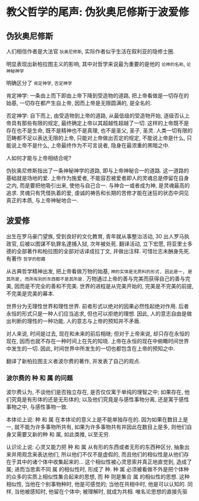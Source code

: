 # 教父哲学的尾声: 伪狄奥尼修斯于波爱修

## 伪狄奥尼修斯

人们相信作者是大法官 `狄奥尼修斯`, 实际作者似乎生活在叙利亚的隐修士圈.

明显表现出新柏拉图主义的影响, 其中对哲学来说最为重要的是他的 `论神的名称`, `论神秘神学`

明确区分了 `肯定神学`, `否定神学`

肯定神学: 一条由上而下即由上帝下降到受造物的道路, 把上帝看做是一切存在的始基, 一切存在都产生自上帝, 因而上帝是无限圆满的, 是全名的.

否定神学: 自下而上, 由受造物到上帝的道路, 从最低级的受造物开始, 逐级否认上帝具有那些有限的规定, 最终确定上帝以其超越性超越了一切. 这样的上帝既不是存在也不是生命, 既不是精神也不是真理, 也不是圣父, 圣子, 圣灵. 人类一切有限的范畴都不足以表达无限的上帝, 只能对上帝做出否定的规定, 不能说上帝是什么, 只能说上帝不是什么, 上帝最终作为不可言说者, 隐身在最浓重的黑暗之中.

人如何才能与上帝相结合呢?

伪狄奥尼修斯指出了一条神秘神学的道路, 即与上帝神秘合一的道路. 这一道路的基础就是场地的爱. 上帝作为施爱者, 不能容忍被爱者即人的灵魂总是停留在自身之内, 而是要把他吸引出来, 使他与自己合一. 与神合一或者成为神, 是灵魂最高的追求. 灵魂只有凭借执着的爱, 虔诚的祷告和长期的苦修才能在迷狂的状态中洞见真正的本质, 与上帝神秘地合一.



## 波爱修

出生在罗马豪门望族, 受到良好的文化教育, 青年就从事整治活动, 30 出人罗马执政官, 后被以图谋不轨罪名逮捕入狱, 次年被处死. 翻译活动, 立下宏愿, 将亚里士多德的全部著作和柏拉图的全部对话译成拉丁文, 并做出注释. 可惜壮志未酬身先死. 有著作 `哲学的慰藉`

从古典哲学精神出发, 把上帝看做万物的始基, `神的实体是无质料的形式, 因此是一, 是其所是, 而所有别的东西都不是其所是.` 万物通过上帝的善与完美而获得自己的善与完美, 因而是不完全的善和不完美. 世界的进程是从完美开始的, 完美是不完美的前提, 不完美是完美的幕本. 

世界分为无理性世界和理性世界. 前者形式以绝对的因果必然性起绝对作用. 后者永恒的形式只是一种人们应当追求, 但也可以拒绝的理想. 因此, 人的意志自由是做出判断的理性的一种功能. 人的意志与上帝的预知并不矛盾. 

对人来说, 时间是过去, 现在和未来的前后相继; 但对于上帝来说, 却只存在永恒的现在, 因而也就不存在一种时间上在先的知晓. 上帝在永恒的现在中俯瞰时间世界中发生的一切. 因此, 时间世界中所发生的一切也都包含在上帝的预知之中.

翻译了新柏拉图主义者波尔费的著作, 并发表了自己的观点.

### 波尔费的 种 和 属 的问题

波尔费认为, 不谈他们是否独立存在, 是否仅仅寓于单纯的理智之中; 如果存在, 他们究竟是有形体的还是无形体的; 以及他们究竟是与感性事物分离, 还是寓于感性事物之中, 与感性事物一致.

本体论上说: 种 和 属 在本体论的意义上是不能单独存在的. 因为如果在数目上是一, 就不能为许多事物所共有, 如果为许多事物共有并因此在数目上是多, 则他们自身又需要又新的种 和 属, 如此类推, 以至无穷.

认识论上说: 心灵又能力把 种 和 属 从有形的东西或者无形的东西种区分, 抽象出来并用观念来表达他们, 所以他们不仅不是虚假的, 而且他们的相似性是从他们存在于其中的诸个体中收集起来的... 这个相似性被心灵思索并真正地直觉到, 造成了 属; 进而当思索不同 属 的相似性时, 形成了 种. 种 属 必须被看做不外是把个体种的众多的实质上相似性集合起来的思想, 而 种 则是集合 属 的相似性的思想.  这种相似性, 当他在个别事物种时, 他是可感觉的; 当他在共相中时, 他是可以认知的. 同样, 当他被感知时, 他留在个体中; 被理解时, 就成为共相. 唯名论思想的直接先驱

